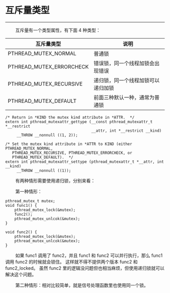 # 互斥量类型
***

&emsp;&emsp;
互斥量有一个类型属性，有下面 4 种类型：

|互斥量类型|说明|
| --- | --- |
|PTHREAD\_MUTEX\_NORMAL|普通锁|
|PTHREAD\_MUTEX\_ERRORCHECK|错误锁，同一个线程加锁会出现错误|
|PTHREAD\_MUTEX\_RECURSIVE|递归锁，同一个线程加锁可以递归加锁|
|PTHREAD\_MUTEX\_DEFAULT|前面三种默认一种，通常为普通锁|


    /* Return in *KIND the mutex kind attribute in *ATTR.  */
    extern int pthread_mutexattr_gettype (__const pthread_mutexattr_t *__restrict
                                          __attr, int *__restrict __kind)
         __THROW __nonnull ((1, 2));
    
    /* Set the mutex kind attribute in *ATTR to KIND (either PTHREAD_MUTEX_NORMAL,
       PTHREAD_MUTEX_RECURSIVE, PTHREAD_MUTEX_ERRORCHECK, or
       PTHREAD_MUTEX_DEFAULT).  */
    extern int pthread_mutexattr_settype (pthread_mutexattr_t *__attr, int __kind)
         __THROW __nonnull ((1));
     
&emsp;&emsp;
有两种情形需要使用递归锁，分别来看：

&emsp;&emsp;
第一种情形：

    pthread_mutex_t mutex;
    void func1() {
        pthread_mutex_lock(&mutex);
        func2();
        pthread_mutex_unlcok(&mutex);
    }
    
    void func2() {
        pthread_mutex_lock(&mutex);
        pthread_mutex_unlcok(&mutex);
    }

&emsp;&emsp;
如果 func1 调用了 func2，并且 func1 和 func2 可以并行执行，那么 func1 调用 func2 的时候就会锁住。
这样就不得不提供两个版本 func2 和 func2\_locked。
虽然 func2 里的逻辑没问题但也相当麻烦，但使用递归锁就可以解决这个问题。

&emsp;&emsp;
第二种情形：相对比较简单，就是信号处理函数里也使用同一个锁。